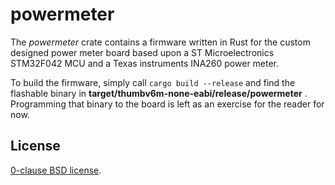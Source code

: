 powermeter
==========

The _powermeter_ crate contains a firmware written in Rust for the custom
designed power meter board based upon a ST Microelectronics STM32F042 MCU and a
Texas instruments INA260 power meter.

To build the firmware, simply call `cargo build --release` and find the
flashable binary in **target/thumbv6m-none-eabi/release/powermeter** .
Programming that binary to the board is left as an exercise for the reader for
now.

License
-------

[0-clause BSD license](LICENSE-0BSD.txt).

